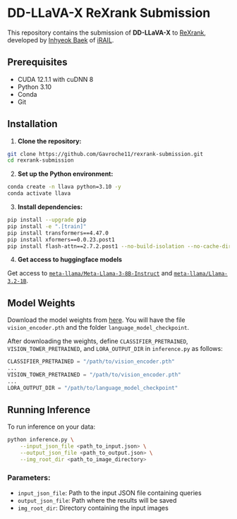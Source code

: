 # DD-LLaVA-X ReXrank Submission

This repository contains the submission of **DD-LLaVA-X** to [ReXrank](https://rexrank.ai/), developed by [Inhyeok Baek](https://github.com/Gavroche11) of [iRAIL](http://irail.snu.ac.kr/).

## Prerequisites

- CUDA 12.1.1 with cuDNN 8
- Python 3.10
- Conda
- Git

## Installation

1. **Clone the repository:**
```bash
git clone https://github.com/Gavroche11/rexrank-submission.git
cd rexrank-submission
```

2. **Set up the Python environment:**
```bash
conda create -n llava python=3.10 -y
conda activate llava
```

3. **Install dependencies:**
```bash
pip install --upgrade pip
pip install -e ".[train]"
pip install transformers==4.47.0
pip install xformers==0.0.23.post1
pip install flash-attn==2.7.2.post1 --no-build-isolation --no-cache-dir
```

4. **Get access to huggingface models**

Get access to [`meta-llama/Meta-Llama-3-8B-Instruct`](https://huggingface.co/meta-llama/Meta-Llama-3-8B-Instruct) and [`meta-llama/Llama-3.2-1B`](https://huggingface.co/meta-llama/Llama-3.2-1B).

## Model Weights

Download the model weights from [here](https://drive.google.com/drive/folders/1SlP4XyGo73JAI74x9TvVWbQcMHI88snM?usp=sharing). You will have the file `vision_encoder.pth` and the folder `language_model_checkpoint`.

After downloading the weights, define `CLASSIFIER_PRETRAINED`, `VISION_TOWER_PRETRAINED`, and `LORA_OUTPUT_DIR` in `inference.py` as follows:
```python
CLASSIFIER_PRETRAINED = "/path/to/vision_encoder.pth"
...
VISION_TOWER_PRETRAINED = "/path/to/vision_encoder.pth"
...
LORA_OUTPUT_DIR = "/path/to/language_model_checkpoint"
```

## Running Inference

To run inference on your data:
```bash
python inference.py \
    --input_json_file <path_to_input.json> \
    --output_json_file <path_to_output.json> \
    --img_root_dir <path_to_image_directory>
```

### Parameters:
- `input_json_file`: Path to the input JSON file containing queries
- `output_json_file`: Path where the results will be saved
- `img_root_dir`: Directory containing the input images
